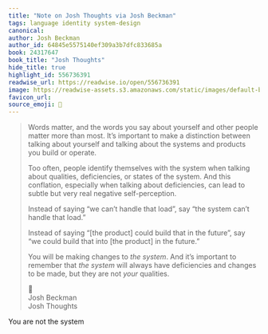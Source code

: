 ```yaml
---
title: "Note on Josh Thoughts via Josh Beckman"
tags: language identity system-design
canonical: 
author: Josh Beckman
author_id: 64845e5575140ef309a3b7dfc833685a
book: 24317647
book_title: "Josh Thoughts"
hide_title: true
highlight_id: 556736391
readwise_url: https://readwise.io/open/556736391
image: https://readwise-assets.s3.amazonaws.com/static/images/default-book-icon-2.dae1dc4d332b.png
favicon_url: 
source_emoji: 📕
---
```


> Words matter, and the words you say about yourself and other people matter more than most. It’s important to make a distinction between talking about yourself and talking about the systems and products you build or operate.
> 
> Too often, people identify themselves with the system when talking about qualities, deficiencies, or states of the system. And this conflation, especially when talking about deficiencies, can lead to subtle but very real negative self-perception.
> 
> Instead of saying “we can’t handle that load”, say “the system can’t handle that load.”
> 
> Instead of saying “[the product] could build that in the future”, say “we could build that into [the product] in the future.”
> 
> You will be making changes to _the system_. And it’s important to remember that _the system_ will always have deficiencies and changes to be made, but they are not _your_ qualities.
> <div class="quoteback-footer"><div class="quoteback-avatar"><span class="mini-emoji"> 📕</span></div><div class="quoteback-metadata"><div class="metadata-inner"><span style="display:none">FROM:</span><div aria-label="Josh Beckman" class="quoteback-author"> Josh Beckman</div><div aria-label="Josh Thoughts" class="quoteback-title"> Josh Thoughts</div></div></div></div>

You are not the system